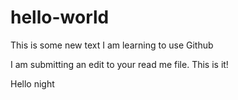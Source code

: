 # hello-world
This is some new text
I am learning to use Github

I am submitting an edit to your read me file.  This is it!

Hello night
